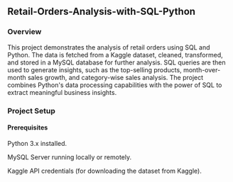 ## Retail-Orders-Analysis-with-SQL-Python

### Overview

This project demonstrates the analysis of retail orders using SQL and Python. The data is fetched from a Kaggle dataset, cleaned, transformed, and stored in a MySQL database for further analysis. SQL queries are then used to generate insights, such as the top-selling products, month-over-month sales growth, and category-wise sales analysis. The project combines Python's data processing capabilities with the power of SQL to extract meaningful business insights.

### Project Setup

#### Prerequisites

Python 3.x installed.

MySQL Server running locally or remotely.

Kaggle API credentials (for downloading the dataset from Kaggle).
